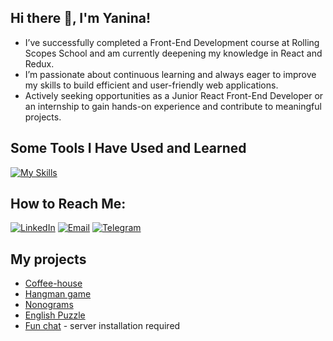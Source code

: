 ## Hi there 👋, I'm Yanina!
- I’ve successfully completed a Front-End Development course at Rolling Scopes School and am currently deepening my knowledge in React and Redux.
- I’m passionate about continuous learning and always eager to improve my skills to build efficient and user-friendly web applications.
- Actively seeking opportunities as a Junior React Front-End Developer or an internship to gain hands-on experience and contribute to meaningful projects.

## Some Tools I Have Used and Learned
[![My Skills](https://skillicons.dev/icons?i=html,css,sass,figma,js,ts,webpack,postman,git,vscode,react,redux)](https://skillicons.dev)

## How to Reach Me:
[![LinkedIn](https://img.shields.io/badge/LinkedIn-0A66C2?style=for-the-badge&logo=linkedin&logoColor=white)](https://www.linkedin.com/in/yanina-lysukha-46064a25a/)
[![Email](https://img.shields.io/badge/Email-D14836?style=for-the-badge&logo=gmail&logoColor=white)](mailto:yanina.lysukha@gmail.com)
[![Telegram](https://img.shields.io/badge/Telegram-2CA5E0?style=for-the-badge&logo=telegram&logoColor=white)](https://t.me/Yanina_Lysukha)

## My projects
* [Coffee-house](https://rolling-scopes-school.github.io/yanalysukha-JSFE2023Q4/coffee-house/index.html)
* [Hangman game](https://66cc585cd921d330cc7a8267--rainbow-stroopwafel-e305fe.netlify.app/)
* [Nonograms](https://rolling-scopes-school.github.io/yanalysukha-JSFE2023Q4/nonograms/)
* [English Puzzle](https://rolling-scopes-school.github.io/yanalysukha-JSFE2023Q4/rss-puzzle/)
* [Fun chat](https://rolling-scopes-school.github.io/yanalysukha-JSFE2023Q4/fun-chat/) - server installation required
<!--
**YanaLysukha/YanaLysukha** is a ✨ _special_ ✨ repository because its `README.md` (this file) appears on your GitHub profile.

Here are some ideas to get you started:

- 🔭 I’m currently working on ...
- 🌱 I’m currently learning ...
- 👯 I’m looking to collaborate on ...
- 🤔 I’m looking for help with ...
- 💬 Ask me about ...
- 📫 How to reach me: ...
- 😄 Pronouns: ...
- ⚡ Fun fact: ...
-->
